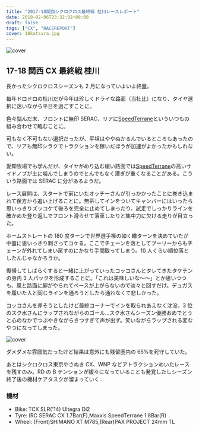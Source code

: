 ```yaml
---
title: "2017-18関西シクロクロス最終戦 桂川レースレポート"
date: 2018-02-06T23:32:02+09:00
draft: false
tags: ["CX", "RACEREPORT"]
cover: 18katsura.jpg
---
```


![cover](https://farm5.staticflickr.com/4606/25227062527_7211e5c5f7_c.jpg)

## 17-18 関西 CX 最終戦 桂川

長かったシクロクロスシーズンも 2 月になっていよいよ終盤。

毎年ドロドロの桂川だが今年は珍しくドライな路面（当社比）になり、タイヤ選択に迷いながら平日を過ごすことに。

色々悩んだ末、フロントに無印 SERAC、リアに[SpeedTerrane](http://amzn.to/2Fd1SiG)といういつもの組み合わせで臨むことに。

可もなく不可もない選択だったが、平坦はややぬかるんでいるところもあったので、リアも無印シラクでトラクションを稼いだほうが加速がよかったかもしれない。

愛知牧場でも学んだが、タイヤがめり込む緩い路面では[SpeedTerrane](http://amzn.to/2Fd1SiG)の高いサイドノブが土に噛んでしまうのでとんでもなく漕ぎが重くなることがある。こういう路面では SERAC に分があるようだ。

レース展開は、スタートで前にいたオッチーさんが引っかかったことに巻き込まれて後方から追い上げることに。無茶してインをついてキャンバーにはいったら思いっきりズッコケて後ろを完全に止めてしまったり、試走でしっかりラインを確かめた登り返しでフロント滑らせて落車したりと集中力に欠ける走りが目立った。

ホームストレートの 180 度ターンで世界選手権の如く轍ターンを決めていたが中盤に思いっきり刺さってコケる。ここでチェーンを落としてプーリーからもチェーンが外れてしまい戻すのにかなり手間取ってしまう。10 人くらい順位落としたんじゃなかろうか。

復帰してしばらくすると一緒に上がっていったコッコさんとタレてきたタケチンの身内 3 人パックを形成することに。「これは美味しいな～～」とか思いつつも、風と路面に脚がやられてペースが上がらないので淡々と回すだけ。デュガスを履いた人と同じラインを通ろうとしたら通れなくて悲しかった。

コッコさんを差そうとしたけど最終コーナーでインを取られあえなく沈没。3 位のスク水さんにラップされながらのゴール…スク水さんシーズン優勝おめでとうと心のなかでつぶやきながらきつすぎて声が出ず。笑いながらラップされる変なやつになってしまった。

![cover](https://farm5.staticflickr.com/4625/39199981445_28e33427d9_c.jpg)

ダメダメな雰囲気だったけど結果は意外にも残留圏内の 65%を死守していた。

あとはシクロクロス東京やさぬき CX、WNP などアトラクションめいたレースを残すのみ。RD の B テンションが緩々になっていることも発覚したしシーズン終了後の機材ケアタスクが溜まっていく…

### 機材

- Bike: TCX SLR('14) Ultegra Di2
- Tyre: IRC SERAC CX 1.7Bar(F),Maxxis SpeedTerrane 1.8Bar(R)
- Wheel: (Front)SHIMANO XT M785,(Rear)PAX PROJECT 24mm TL
